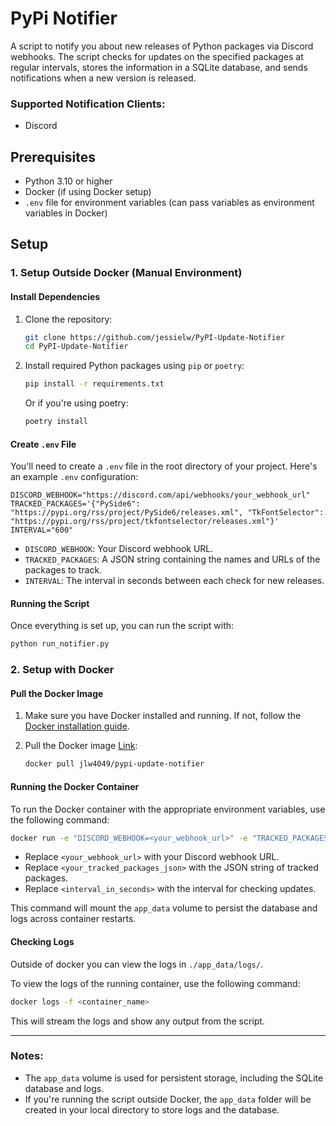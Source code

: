 # PyPi Notifier

A script to notify you about new releases of Python packages via Discord webhooks. The script checks for updates on the specified packages at regular intervals, stores the information in a SQLite database, and sends notifications when a new version is released.

### Supported Notification Clients:

- Discord

## Prerequisites

- Python 3.10 or higher
- Docker (if using Docker setup)
- `.env` file for environment variables (can pass variables as environment variables in Docker)

## Setup

### 1. **Setup Outside Docker** (Manual Environment)

#### Install Dependencies

1. Clone the repository:

   ```bash
   git clone https://github.com/jessielw/PyPI-Update-Notifier
   cd PyPI-Update-Notifier
   ```

2. Install required Python packages using `pip` or `poetry`:

   ```bash
   pip install -r requirements.txt
   ```

   Or if you're using poetry:

   ```bash
   poetry install
   ```

#### Create `.env` File

You'll need to create a `.env` file in the root directory of your project. Here's an example `.env` configuration:

```env
DISCORD_WEBHOOK="https://discord.com/api/webhooks/your_webhook_url"
TRACKED_PACKAGES='{"PySide6": "https://pypi.org/rss/project/PySide6/releases.xml", "TkFontSelector": "https://pypi.org/rss/project/tkfontselector/releases.xml"}'
INTERVAL="600"
```

- `DISCORD_WEBHOOK`: Your Discord webhook URL.
- `TRACKED_PACKAGES`: A JSON string containing the names and URLs of the packages to track.
- `INTERVAL`: The interval in seconds between each check for new releases.

#### Running the Script

Once everything is set up, you can run the script with:

```bash
python run_notifier.py
```

### 2. **Setup with Docker**

#### Pull the Docker Image

1. Make sure you have Docker installed and running. If not, follow the [Docker installation guide](https://docs.docker.com/get-docker/).

2. Pull the Docker image [Link](https://hub.docker.com/repository/docker/jlw4049/pypi-update-notifier/):

   ```bash
   docker pull jlw4049/pypi-update-notifier
   ```

#### Running the Docker Container

To run the Docker container with the appropriate environment variables, use the following command:

```bash
docker run -e "DISCORD_WEBHOOK=<your_webhook_url>" -e "TRACKED_PACKAGES=<your_tracked_packages_json>" -e "INTERVAL=<interval_in_seconds>" -v "app_data:/app_data"
```

- Replace `<your_webhook_url>` with your Discord webhook URL.
- Replace `<your_tracked_packages_json>` with the JSON string of tracked packages.
- Replace `<interval_in_seconds>` with the interval for checking updates.

This command will mount the `app_data` volume to persist the database and logs across container restarts.

#### Checking Logs

Outside of docker you can view the logs in `./app_data/logs/`.

To view the logs of the running container, use the following command:

```bash
docker logs -f <container_name>
```

This will stream the logs and show any output from the script.

---

### Notes:

- The `app_data` volume is used for persistent storage, including the SQLite database and logs.
- If you're running the script outside Docker, the `app_data` folder will be created in your local directory to store logs and the database.
